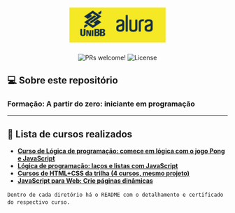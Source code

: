<h1 align="center">
  <img alt="Rocket.Q" title="Rocket.Q" src=".github/aluraunibb.png" width="220px" />
</h1>

<p align="center">
 <img src="https://img.shields.io/static/v1?label=PRs&message=welcome&color=49AA26&labelColor=000000" alt="PRs welcome!" />  <img alt="License" src="https://img.shields.io/static/v1?label=license&message=MIT&color=49AA26&labelColor=000000">
</p>


## 💻 Sobre este repositório
### Formação: A partir do zero: iniciante em programação

------

## 🚀 Lista de cursos realizados

-  <a href="/1.201266_Pong">**Curso de
   Lógica de programação: comece em lógica com o jogo Pong e JavaScript**</a>
- <a href="/2.201267_Freeway">**Lógica de programação: laços e listas com JavaScript**</a>
- <a href="/3.HtmlCss">**Cursos de HTML+CSS da trilha (4 cursos, mesmo projeto)**</a>
- <a href="/4.202267_JSWeb">**JavaScript para Web: Crie páginas dinâmicas**</a>

`Dentro de cada diretório há o README com o detalhamento e certificado do respectivo curso.`


